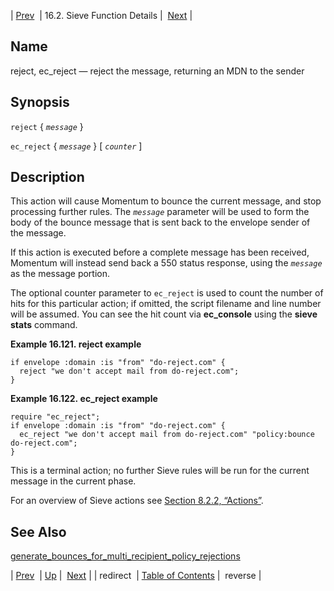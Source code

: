 | [Prev](sieve.ref.redirect)  | 16.2. Sieve Function Details |  [Next](sieve.ref.reverse.php) |

<a name="sieve.ref.reject"></a>
## Name

reject, ec_reject — reject the message, returning an MDN to the sender

## Synopsis

`reject` { *`message`* }

`ec_reject` { *`message`* } [ *`counter`* ]

<a name="idp31138976"></a>
## Description

This action will cause Momentum to bounce the current message, and stop processing further rules. The *`message`* parameter will be used to form the body of the bounce message that is sent back to the envelope sender of the message.

If this action is executed before a complete message has been received, Momentum will instead send back a 550 status response, using the *`message`* as the message portion.

The optional counter parameter to `ec_reject` is used to count the number of hits for this particular action; if omitted, the script filename and line number will be assumed. You can see the hit count via **ec_console** using the **sieve stats**       command.

<a name="example.reject"></a>

**Example 16.121. reject example**

```
if envelope :domain :is "from" "do-reject.com" {
  reject "we don't accept mail from do-reject.com";
}
```

<a name="example.rject.second"></a>

**Example 16.122. ec_reject example**

```
require "ec_reject";
if envelope :domain :is "from" "do-reject.com" {
  ec_reject "we don't accept mail from do-reject.com" "policy:bounce do-reject.com";
}
```

This is a terminal action; no further Sieve rules will be run for the current message in the current phase.

For an overview of Sieve actions see [Section 8.2.2, “Actions”](sieve.syntax.basic#sieve.syntax.basic.actions "8.2.2. Actions").

<a name="idp31151312"></a>
## See Also

[generate_bounces_for_multi_recipient_policy_rejections](conf.ref.generate_bounces_for_multi_recipient_policy_rejections "generate_bounces_for_multi_recipient_policy_rejections")

| [Prev](sieve.ref.redirect)  | [Up](sieve.ref.files.php) |  [Next](sieve.ref.reverse.php) |
| redirect  | [Table of Contents](index) |  reverse |
